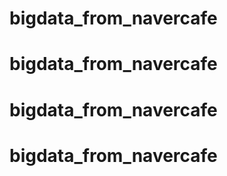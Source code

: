 # bigdata_from_navercafe
# bigdata_from_navercafe
# bigdata_from_navercafe
# bigdata_from_navercafe
